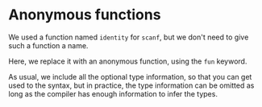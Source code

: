 # Anonymous functions

We used a function named `identity` for `scanf`, but we don't need to give such a function a name.

Here, we replace it with an anonymous function, using the `fun` keyword.

As usual, we include all the optional type information, so that you can get used to the syntax, but in practice, the type information can be omitted as long as the compiler has enough information to infer the types.

